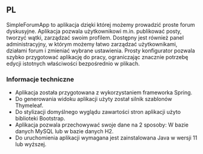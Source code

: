 ## PL

SimpleForumApp to aplikacja dzięki której możemy prowadzić proste forum dyskusyjne.
Aplikacja pozwala użytkownikowi m.in. publikować posty, tworzyć wątki, zarządzać swoim profilem.
Dostępny jest również panel administracyjny, w którym możemy łatwo zarządzać użytkownikami, działami forum i zmieniać wybrane ustawienia.
Prosty konfigurator pozwala szybko przygotować aplikację do pracy, ograniczając znacznie potrzebę edycji istotnych właściwości bezpośrednio w plikach.

### Informacje techniczne

- Aplikacja została przygotowana z wykorzystaniem frameworka Spring.
- Do generowania widoku aplikacji użyty został silnik szablonów Thymeleaf.
- Do stylizacji domyślnego wyglądu zawartości stron aplikacji użyto biblioteki Bootstrap.
- Aplikacja pozwala przechowywać swoje dane na 2 sposoby: W bazie danych MySQL lub w bazie danych H2.
- Do uruchomienia aplikacji wymagana jest zainstalowana Java w wersji 11 lub wyższej.
